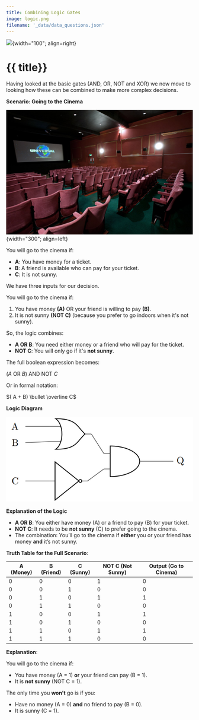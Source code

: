 ```yaml
---
title: Combining Logic Gates
image: logic.png
filename: '_data/data_questions.json'
---
```


![](../../assets/images/topics/{{image}}){width="100"; align=right}

# {{ title}}

Having looked at the basic gates (AND, OR, NOT and XOR) we now move to looking how these can be combined to make more complex decisions.

**Scenario: Going to the Cinema**

![](../../assets/images/logic/cinema.jpg){width="300"; align=left}

You will go to the cinema if:

- **A**: You have money for a ticket.
- **B**: A friend is available who can pay for your ticket.
- **C**: It is not sunny.

We have three inputs for our decision.

You will go to the cinema if:

1. You have money **(A)** OR your friend is willing to pay **(B)**.
2. It is not sunny **(NOT C)** (because you prefer to go indoors when it's not sunny).

So, the logic combines:

- **A OR B**: You need either money or a friend who will pay for the ticket.
- **NOT C**: You will only go if it's **not sunny**.

The full boolean expression becomes:

$(A \text{ OR } B) \text{ AND } \text{NOT } C$

Or in formal notation:

$( A + B) \bullet \overline C$

**Logic Diagram**

![](../../assets/images/logic/example01.png)

**Explanation of the Logic**

- **A OR B**: You either have money (A) or a friend to pay (B) for your ticket.
- **NOT C**: It needs to be **not sunny** (C) to prefer going to the cinema.
- The combination: You’ll go to the cinema if **either** you or your friend has money **and** it’s not sunny.

**Truth Table for the Full Scenario**:

| A (Money) | B (Friend) | C (Sunny) | NOT C (Not Sunny) | Output (Go to Cinema) |
|-----------|------------|-----------|-------------------|-----------------------|
|     0     |      0     |     0     |         1         |           0           |
|     0     |      0     |     1     |         0         |           0           |
|     0     |      1     |     0     |         1         |           1           |
|     0     |      1     |     1     |         0         |           0           |
|     1     |      0     |     0     |         1         |           1           |
|     1     |      0     |     1     |         0         |           0           |
|     1     |      1     |     0     |         1         |           1           |
|     1     |      1     |     1     |         0         |           0           |

**Explanation**:

You will go to the cinema if:

- You have money (A = 1) **or** your friend can pay (B = 1).
- It is **not sunny** (NOT C = 1).
  
The only time you **won’t** go is if you:

- Have no money (A = 0) **and** no friend to pay (B = 0).
- It is sunny (C = 1).
